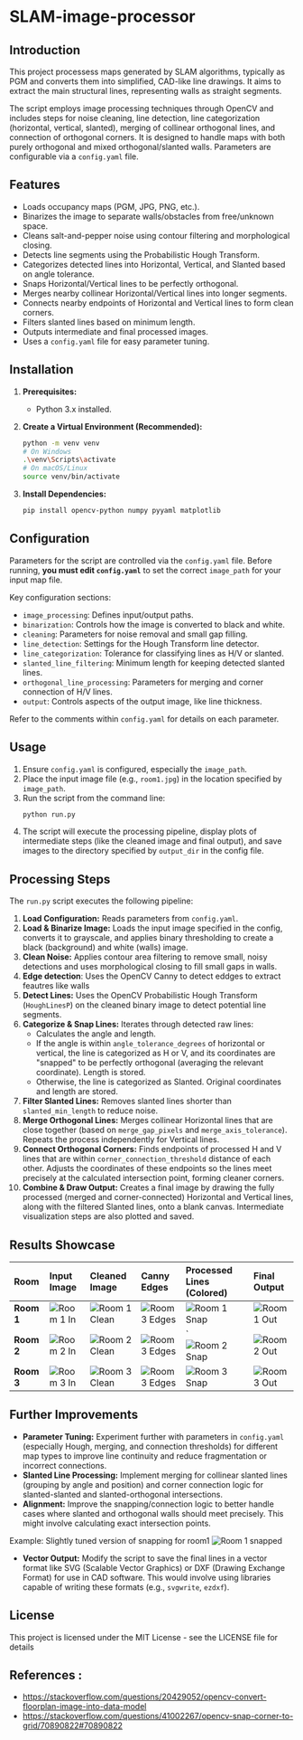 # SLAM-image-processor

## Introduction

This project processess maps generated by SLAM algorithms, typically as PGM and converts them into simplified, CAD-like line drawings. It aims to extract the main structural lines, representing walls as straight segments.

The script employs image processing techniques through OpenCV and includes steps for noise cleaning, line detection, line categorization (horizontal, vertical, slanted), merging of collinear orthogonal lines, and connection of orthogonal corners. It is designed to handle maps with both purely orthogonal and mixed orthogonal/slanted walls. Parameters are configurable via a `config.yaml` file.

## Features

*   Loads occupancy maps (PGM, JPG, PNG, etc.).
*   Binarizes the image to separate walls/obstacles from free/unknown space.
*   Cleans salt-and-pepper noise using contour filtering and morphological closing.
*   Detects line segments using the Probabilistic Hough Transform.
*   Categorizes detected lines into Horizontal, Vertical, and Slanted based on angle tolerance.
*   Snaps Horizontal/Vertical lines to be perfectly orthogonal.
*   Merges nearby collinear Horizontal/Vertical lines into longer segments.
*   Connects nearby endpoints of Horizontal and Vertical lines to form clean corners.
*   Filters slanted lines based on minimum length.
*   Outputs intermediate and final processed images.
*   Uses a `config.yaml` file for easy parameter tuning.

## Installation

1.  **Prerequisites:**
    *   Python 3.x installed.

2.  **Create a Virtual Environment (Recommended):**
    ```bash
    python -m venv venv
    # On Windows
    .\venv\Scripts\activate
    # On macOS/Linux
    source venv/bin/activate
    ```

3.  **Install Dependencies:**
    ```bash
    pip install opencv-python numpy pyyaml matplotlib
    ```

## Configuration

Parameters for the script are controlled via the `config.yaml` file. Before running, **you must edit `config.yaml`** to set the correct `image_path` for your input map file.

Key configuration sections:

*   `image_processing`: Defines input/output paths.
*   `binarization`: Controls how the image is converted to black and white.
*   `cleaning`: Parameters for noise removal and small gap filling.
*   `line_detection`: Settings for the Hough Transform line detector.
*   `line_categorization`: Tolerance for classifying lines as H/V or slanted.
*   `slanted_line_filtering`: Minimum length for keeping detected slanted lines.
*   `orthogonal_line_processing`: Parameters for merging and corner connection of H/V lines.
*   `output`: Controls aspects of the output image, like line thickness.

Refer to the comments within `config.yaml` for details on each parameter.

## Usage

1.  Ensure `config.yaml` is configured, especially the `image_path`.
2.  Place the input image file (e.g., `room1.jpg`) in the location specified by `image_path`.
3.  Run the script from the command line:
    ```bash
    python run.py
    ```
4.  The script will execute the processing pipeline, display plots of intermediate steps (like the cleaned image and final output), and save images to the directory specified by `output_dir` in the config file.

## Processing Steps

The `run.py` script executes the following pipeline:

1.  **Load Configuration:** Reads parameters from `config.yaml`.
2.  **Load & Binarize Image:** Loads the input image specified in the config, converts it to grayscale, and applies binary thresholding to create a black (background) and white (walls) image.
3.  **Clean Noise:** Applies contour area filtering to remove small, noisy detections and uses morphological closing to fill small gaps in walls.
4. **Edge detection**: Uses the OpenCV Canny to detect eddges to extract feautres like walls 
4.  **Detect Lines:** Uses the OpenCV Probabilistic Hough Transform (`HoughLinesP`) on the cleaned binary image to detect potential line segments.
5.  **Categorize & Snap Lines:** Iterates through detected raw lines:
    *   Calculates the angle and length.
    *   If the angle is within `angle_tolerance_degrees` of horizontal or vertical, the line is categorized as H or V, and its coordinates are "snapped" to be perfectly orthogonal (averaging the relevant coordinate). Length is stored.
    *   Otherwise, the line is categorized as Slanted. Original coordinates and length are stored.
6.  **Filter Slanted Lines:** Removes slanted lines shorter than `slanted_min_length` to reduce noise.
7.  **Merge Orthogonal Lines:** Merges collinear Horizontal lines that are close together (based on `merge_gap_pixels` and `merge_axis_tolerance`). Repeats the process independently for Vertical lines.
8.  **Connect Orthogonal Corners:** Finds endpoints of processed H and V lines that are within `corner_connection_threshold` distance of each other. Adjusts the coordinates of these endpoints so the lines meet precisely at the calculated intersection point, forming cleaner corners.
9.  **Combine & Draw Output:** Creates a final image by drawing the fully processed (merged and corner-connected) Horizontal and Vertical lines, along with the filtered Slanted lines, onto a blank canvas. Intermediate visualization steps are also plotted and saved.

## Results Showcase


| Room      | Input Image             | Cleaned Image                       | Canny Edges                         | Processed Lines (Colored)               | Final Output                    |
| :-------- | :---------------------- | :---------------------------------- | :---------------------------------- | :-------------------------------------- | :------------------------------ |
| **Room 1** | ![Room 1 In](data/room1.jpg) | ![Room 1 Clean](saved_outputs/cleaned_room1.png) | ![Room 3 Edges](resources/edges_room1.png)                             | ![Room 1 Snap](saved_outputs/snapped_room1.png) | ![Room 1 Out](saved_outputs/final_room1.png) |
| **Room 2** | ![Room 2 In](data/room2.jpg) | ![Room 2 Clean](saved_outputs/cleaned_room2.png) | ![Room 3 Edges](resources/edges_room2.png)| `![Room 2 Snap](saved_outputs/snapped_room2.png) | ![Room 2 Out](saved_outputs/final_room2.png) |
| **Room 3** | ![Room 3 In](data/room3.jpg) | ![Room 3 Clean](saved_outputs/cleaned_room3.png)| ![Room 3 Edges](resources/edges_room3.png) | ![Room 3 Snap](saved_outputs/snapped_room3.png) | ![Room 3 Out](saved_outputs/final_room3.png) |



## Further Improvements

*   **Parameter Tuning:** Experiment further with parameters in `config.yaml` (especially Hough, merging, and connection thresholds) for different map types to improve line continuity and reduce fragmentation or incorrect connections.
*   **Slanted Line Processing:** Implement merging for collinear slanted lines (grouping by angle and position) and corner connection logic for slanted-slanted and slanted-orthogonal intersections.
*   **Alignment:** Improve the snapping/connection logic to better handle cases where slanted and orthogonal walls should meet precisely. This might involve calculating exact intersection points.

Example: Slightly tuned version of snapping for room1
![Room 1 snapped](resources/room1_snapped.png)
*   **Vector Output:** Modify the script to save the final lines in a vector format like SVG (Scalable Vector Graphics) or DXF (Drawing Exchange Format) for use in CAD software. This would involve using libraries capable of writing these formats (e.g., `svgwrite`, `ezdxf`).


## License

This project is licensed under the MIT License - see the LICENSE file for details


## References :
- https://stackoverflow.com/questions/20429052/opencv-convert-floorplan-image-into-data-model
- https://stackoverflow.com/questions/41002267/opencv-snap-corner-to-grid/70890822#70890822
